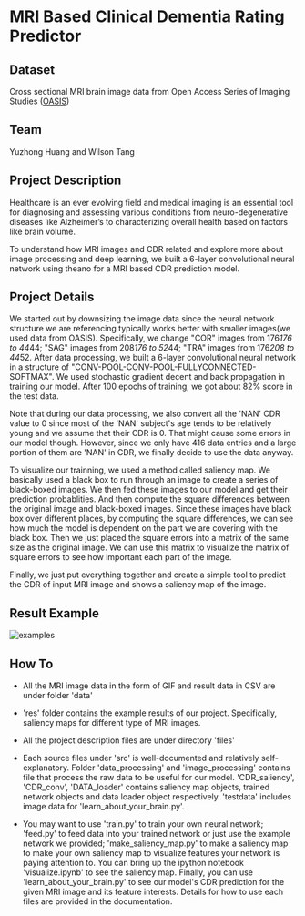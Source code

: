 # MRI Based Clinical Dementia Rating Predictor

## Dataset
Cross sectional MRI brain image data from Open Access Series of Imaging Studies ([OASIS](http://www.oasis-brains.org/))

## Team
Yuzhong Huang and Wilson Tang

## Project Description
Healthcare is an ever evolving field and medical imaging is an essential tool for diagnosing and assessing various conditions from neuro-degenerative diseases like Alzheimer’s to characterizing overall health based on factors like brain volume. 

To understand how MRI images and CDR related and explore more about image processing and deep learning, we built a 6-layer convolutional neural network using theano for a MRI based CDR prediction model.

## Project Details
We started out by downsizing the image data since the neural network structure we are referencing typically works better with smaller images(we used data from OASIS). Specifically, we change "COR" images from 176*176 to 44*44; "SAG" images from 208*176 to 52*44; "TRA" images from 176*208 to 44*52. After data processing, we built a 6-layer convolutional neural network in a structure of "CONV-POOL-CONV-POOL-FULLYCONNECTED-SOFTMAX". We used stochastic gradient decent and back propagation in training our model. After 100 epochs of training, we got about 82% score in the test data.

Note that during our data processing, we also convert all the 'NAN' CDR value to 0 since most of the 'NAN' subject's age tends to be relatively young and we assume that their CDR is 0. That might cause some errors in our model though. However, since we only have 416 data entries and a large portion of them are 'NAN' in CDR, we finally decide to use the data anyway.

To visualize our trainning, we used a method called saliency map. We basically used a black box to run through an image to create a series of black-boxed images. We then fed these images to our model and get their prediction probablities. And then compute the square differences between the original image and black-boxed images. Since these images have black box over different places, by computing the square differences, we can see how much the model is dependent on the part we are covering with the black box. Then we just placed the square errors into a matrix of the same size as the original image. We can use this matrix to visualize the matrix of square errors to see how important each part of the image.

Finally, we just put everything together and create a simple tool to predict the CDR of input MRI image and shows a saliency map of the image.

## Result Example
![examples](https://lh3.googleusercontent.com/ndDA5vOmuOu5qHQBh4UjaSBq33VNblNiDI5Qcg74mwE5--N4_04KI-mxL--ZkF4TFnps=s0 "brains.jpg")

## How To

- All the MRI image data in the form of GIF and result data in CSV are under folder 'data'

- 'res' folder contains the example results of our project. Specifically, saliency maps for different type of MRI images.

- All the project description files are under directory 'files'

- Each source files under 'src' is well-documented and relatively self-explanatory. Folder 'data_processing' and 'image_processing' contains file that process the raw data to be useful for our model. 'CDR_saliency', 'CDR_conv', 'DATA_loader' contains saliency map objects, trained network objects and data loader object respectively. 'testdata' includes image data for 'learn_about_your_brain.py'.

- You may want to use 'train.py' to train your own neural network; 'feed.py' to feed data into your trained network or just use the example network we provided; 'make_saliency_map.py' to make a saliency map to make your own saliency map to visualize features your network is paying attention to. You can bring up the ipython notebook 'visualize.ipynb' to see the saliency map. Finally, you can use 'learn_about_your_brain.py' to see our model's CDR prediction for the given MRI image and its feature interests. Details for how to use each files are provided in the documentation.